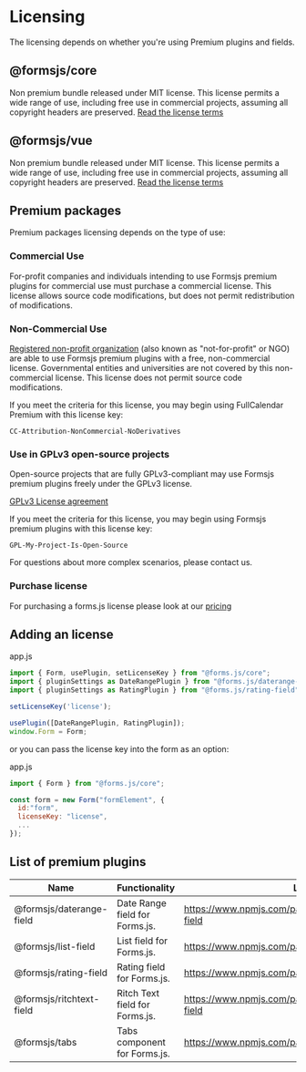 # Licensing

The licensing depends on whether you're using Premium plugins and fields.

## @formsjs/core

Non premium bundle released under MIT license. This license permits a wide range of use, including free use in commercial projects, assuming all copyright headers are preserved. [Read the license terms](https://opensource.org/license/mit/)

## @formsjs/vue

Non premium bundle released under MIT license. This license permits a wide range of use, including free use in commercial projects, assuming all copyright headers are preserved. [Read the license terms](https://opensource.org/license/mit/)

## Premium packages

Premium packages licensing depends on the type of use:

### Commercial Use

For-profit companies and individuals intending to use Formsjs premium plugins for commercial use must purchase a commercial license. This license allows source code modifications, but does not permit redistribution of modifications.

### Non-Commercial Use

[Registered non-profit organization](https://creativecommons.org/licenses/by-nc-nd/4.0/) (also known as "not-for-profit" or NGO) are able to use Formsjs premium plugins with a free, non-commercial license. Governmental entities and universities are not covered by this non-commercial license. This license does not permit source code modifications.

If you meet the criteria for this license, you may begin using FullCalendar Premium with this license key:

`CC-Attribution-NonCommercial-NoDerivatives`

### Use in GPLv3 open-source projects

Open-source projects that are fully GPLv3-compliant may use Formsjs premium plugins freely under the GPLv3 license.

[GPLv3 License agreement](https://www.gnu.org/licenses/gpl-3.0.en.html)

If you meet the criteria for this license, you may begin using Formsjs premium plugins with this license key:

`GPL-My-Project-Is-Open-Source`

For questions about more complex scenarios, please contact us.

### Purchase license

For purchasing a forms.js license please look at our [pricing](https://formsjs.io/pricing)

## Adding an license

app.js
```js
import { Form, usePlugin, setLicenseKey } from "@forms.js/core";
import { pluginSettings as DateRangePlugin } from "@forms.js/daterange-field";
import { pluginSettings as RatingPlugin } from "@forms.js/rating-field";

setLicenseKey('license');

usePlugin([DateRangePlugin, RatingPlugin]);
window.Form = Form;
```

or you can pass the license key into the form as an option:

app.js
```js
import { Form } from "@forms.js/core";

const form = new Form("formElement", {
  id:"form",
  licenseKey: "license",
  ...
});
```

## List of premium plugins

<table>
  <thead>
    <tr>
      <th>Name</th>
      <th>Functionality</th>
      <th>Links</th>
    </tr>
  </thead>
  <tbody>
    <tr>
      <td><span class="font-bold">@formsjs/daterange-field</span></td>
      <td>Date Range field for Forms.js.</td>
      <td><a class="link" href="https://www.npmjs.com/package/@forms.js/daterange-field" target="_blank">https://www.npmjs.com/package/@forms.js/daterange-field</a></td>
    </tr>
    <tr>
      <td><span class="font-bold">@formsjs/list-field</span></td>
      <td>List field for Forms.js.</td>
      <td><a class="link" href="https://www.npmjs.com/package/@forms.js/daterange-field" target="_blank">https://www.npmjs.com/package/@forms.js/list-field</a></td>
    </tr>
    <tr>
      <td><span class="font-bold">@formsjs/rating-field</span></td>
      <td>Rating field for Forms.js.</td>
      <td><a class="link" href="https://www.npmjs.com/package/@forms.js/daterange-field" target="_blank">https://www.npmjs.com/package/@forms.js/rating-field</a></td>
    </tr>
    <tr>
      <td><span class="font-bold">@formsjs/ritchtext-field</span></td>
      <td>Ritch Text field for Forms.js.</td>
      <td><a class="link" href="https://www.npmjs.com/package/@forms.js/daterange-field" target="_blank">https://www.npmjs.com/package/@forms.js/ritchtext-field</a></td>
    </tr>
    <tr>
      <td><span class="font-bold">@formsjs/tabs</span></td>
      <td>Tabs component for Forms.js.</td>
      <td><a class="link" href="https://www.npmjs.com/package/@forms.js/daterange-field" target="_blank">https://www.npmjs.com/package/@forms.js/tabs</a></td>
    </tr>
  </tbody>
</table>
